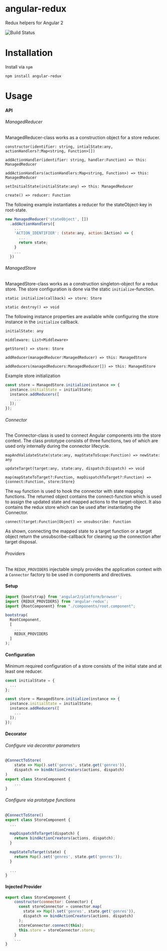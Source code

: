 # angular-redux
Redux helpers for Angular 2

![Build Status](https://travis-ci.org/ptMuta/angular-redux.svg?branch=master)

# Installation

Install via `npm`

`npm install angular-redux`

# Usage

#### API

###### ManagedReducer

ManagedReducer-class works as a construction object for a store reducer.

`constructor(identifier: string, intialState:any, actionHandlers?:Map<string, Function>[])`

`addActionHandler(identifier: string, handler:Function) => this: ManagedReducer`

`addActionHandlers(actionHandlers:Map<string, Function>) => this: ManagedReducer`

`setInitialState(initialState:any) => this: ManagedReducer`

`create() => reducer: Function`

The following example instantiates a reducer for the stateObject-key in root-state.

```javascript
new ManagedReducer('stateObject', [])
  .addActionHandlers({
    ...
    'ACTION_IDENTIFIER': (state:any, action:IAction) => {
      ...
      return state;
    }
    ...
  })
```

###### ManagedStore

ManagedStore-class works as a construction singleton-object for a redux store.
The store configuration is done via the static `initialize`-function.

`static initialize(callback) => store: Store`

`static destroy() => void`

The following instance properties are available while configuring the store instance
in the `initialize` callback.

`initialState: any`

`middleware: List<Middleware>`

`getStore() => store: Store`

`addReducer(managedReducer:ManagedReducer) => this: ManagedStore`

`addReducers(managedReducers:ManagedReducer[]) => this: ManagedStore`

Example store initialization

```javascript
const store = ManagedStore.initialize(instance => {
  instance.initialState = initialState;
  instance.addReducers([
    ...
  ]);
});
```

###### Connector

The Connector-class is used to connect Angular components into the store context.
The class prototype consists of three functions, two of which are used only internally
during the connector lifecycle.

`mapAndValidateState(state:any, mapStateToScope:Function) => newState: any`

`updateTarget(target:any, state:any, dispatch:Dispatch) => void`

`map(mapStateToTarget?:Function, mapDispatchToTarget?:Function) => {connect:Function, store:Store}`

The `map` function is used to hook the connector with state mapping functions. The returned object contains the
connect-function which is used to assign the updated state and mapped actions to the target-object. It also
contains the redux store which can be used after instantiating the Connector.

`connect(target:Function|Object) => unsubscribe: Function`

As shown, connecting the mapped state to a target function or a target object return the unsubscribe-callback
for cleaning up the connection after target disposal.

###### Providers

The `REDUX_PROVIDERS` injectable simply provides the application context with a `Connector` factory to be used
in components and directives.

#### Setup

```javascript
import {bootstrap} from 'angular2/platform/browser';
import {REDUX_PROVIDERS} from 'angular-redux';
import {RootComponent} from "./components/root.component";

bootstrap(
  RootComponent,
  [
    ...
    REDUX_PROVIDERS
  ]
);
```

#### Configuration

Minimum required configuration of a store consists of the initial state and at least one reducer.

```javascript
const initialState = {
  ...
};

const store = ManagedStore.initialize(instance => {
  instance.initialState = initialState;
  instance.addReducers([
    ...
  ]);
});
```

#### Decorator

###### Configure via decorator parameters

```javascript
@ConnectToStore(
    state => Map().set('genres', state.get('genres')),
    dispatch => bindActionCreators(actions, dispatch)
)
export class StoreComponent {
    ...
}
```

###### Configure via prototype functions

```javascript
@ConnectToStore()
export class StoreComponent {
  ...

  mapDispatchToTarget(dispatch) {
    return bindActionCreators(actions, dispatch);
  }

  mapStateToTarget(state) {
    return Map().set('genres', state.get('genres'));
  }

  ...
}
```

#### Injected Provider

```javascript
export class StoreComponent {
    constructor(connector: Connector) {
      const storeConnector = connector.map(
        state => Map().set('genres', state.get('genres')),
        dispatch => bindActionCreators(actions, dispatch)
      );
      storeConnector.connect(this);
      this.store = storeConnector.store;
    }
    ...
}
```